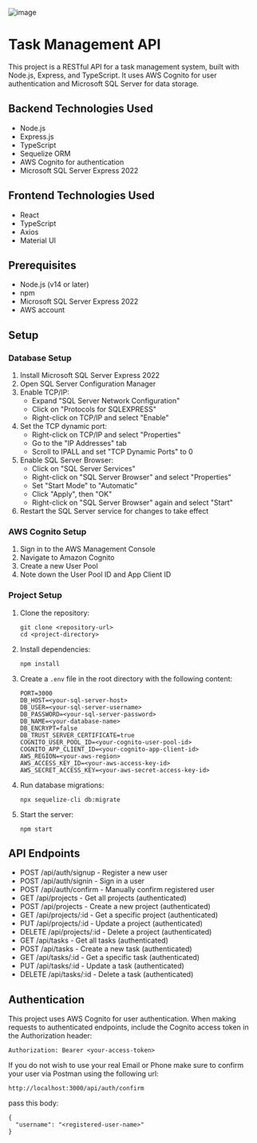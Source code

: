 ![image](https://github.com/user-attachments/assets/9cb43c74-0341-4a79-9e1a-4f2fde269e9e)

# Task Management API

This project is a RESTful API for a task management system, built with Node.js, Express, and TypeScript. It uses AWS Cognito for user authentication and Microsoft SQL Server for data storage.

## Backend Technologies Used

- Node.js
- Express.js
- TypeScript
- Sequelize ORM
- AWS Cognito for authentication
- Microsoft SQL Server Express 2022

## Frontend Technologies Used
- React
- TypeScript
- Axios
- Material UI

## Prerequisites

- Node.js (v14 or later)
- npm
- Microsoft SQL Server Express 2022
- AWS account

## Setup

### Database Setup

1. Install Microsoft SQL Server Express 2022
2. Open SQL Server Configuration Manager
3. Enable TCP/IP:
   * Expand "SQL Server Network Configuration"
   * Click on "Protocols for SQLEXPRESS"
   * Right-click on TCP/IP and select "Enable"
4. Set the TCP dynamic port:
   * Right-click on TCP/IP and select "Properties"
   * Go to the "IP Addresses" tab
   * Scroll to IPALL and set "TCP Dynamic Ports" to 0
5. Enable SQL Server Browser:
   * Click on "SQL Server Services"
   * Right-click on "SQL Server Browser" and select "Properties"
   * Set "Start Mode" to "Automatic"
   * Click "Apply", then "OK"
   * Right-click on "SQL Server Browser" again and select "Start"
6. Restart the SQL Server service for changes to take effect

### AWS Cognito Setup

1. Sign in to the AWS Management Console
2. Navigate to Amazon Cognito
3. Create a new User Pool
4. Note down the User Pool ID and App Client ID

### Project Setup

1. Clone the repository:
   ```
   git clone <repository-url>
   cd <project-directory>
   ```

2. Install dependencies:
   ```
   npm install
   ```

3. Create a `.env` file in the root directory with the following content:
   ```
   PORT=3000
   DB_HOST=<your-sql-server-host>
   DB_USER=<your-sql-server-username>
   DB_PASSWORD=<your-sql-server-password>
   DB_NAME=<your-database-name>
   DB_ENCRYPT=false
   DB_TRUST_SERVER_CERTIFICATE=true
   COGNITO_USER_POOL_ID=<your-cognito-user-pool-id>
   COGNITO_APP_CLIENT_ID=<your-cognito-app-client-id>
   AWS_REGION=<your-aws-region>
   AWS_ACCESS_KEY_ID=<your-aws-access-key-id>
   AWS_SECRET_ACCESS_KEY=<your-aws-secret-access-key-id>
   ```

4. Run database migrations:
   ```
   npx sequelize-cli db:migrate
   ```

5. Start the server:
   ```
   npm start
   ```

## API Endpoints

- POST /api/auth/signup - Register a new user
- POST /api/auth/signin - Sign in a user
- POST /api/auth/confirm - Manually confirm registered user
- GET /api/projects - Get all projects (authenticated)
- POST /api/projects - Create a new project (authenticated)
- GET /api/projects/:id - Get a specific project (authenticated)
- PUT /api/projects/:id - Update a project (authenticated)
- DELETE /api/projects/:id - Delete a project (authenticated)
- GET /api/tasks - Get all tasks (authenticated)
- POST /api/tasks - Create a new task (authenticated)
- GET /api/tasks/:id - Get a specific task (authenticated)
- PUT /api/tasks/:id - Update a task (authenticated)
- DELETE /api/tasks/:id - Delete a task (authenticated)

## Authentication

This project uses AWS Cognito for user authentication. When making requests to authenticated endpoints, include the Cognito access token in the Authorization header:

```
Authorization: Bearer <your-access-token>
```
If you do not wish to use your real Email or Phone make sure to confirm your user via Postman using the following url:
```
http://localhost:3000/api/auth/confirm
```
pass this body:
```
{
  "username": "<registered-user-name>"
}
```
